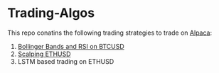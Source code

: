 # Trading-Algos

This repo conatins the following trading strategies to trade on [Alpaca](https://alpaca.markets/):

1. [Bollinger Bands and RSI on BTCUSD](https://alpaca.markets/learn/algo-trading-bitcoin-using-bollinger-bands-and-rsi/)
2. [Scalping ETHUSD](https://alpaca.markets/learn/automated-crypto-scalping-with-alpaca/) 
3. LSTM based trading on ETHUSD
